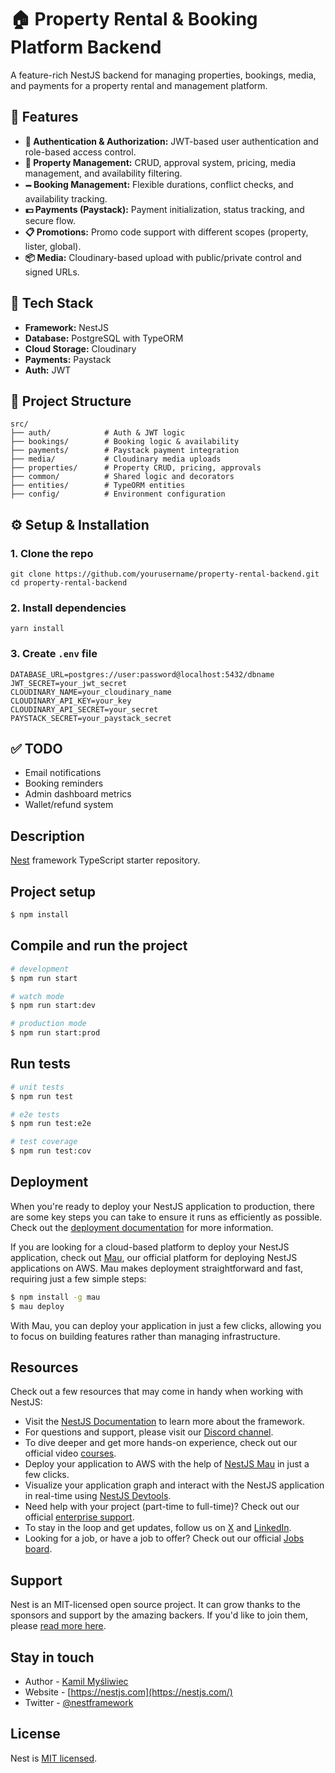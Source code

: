   <h1>🏠 Property Rental & Booking Platform Backend</h1>
  <p>A feature-rich NestJS backend for managing properties, bookings, media, and payments for a property rental and management platform.</p>

  <h2>🚀 Features</h2>
  <ul>
    <li><strong>🔐 Authentication & Authorization:</strong> JWT-based user authentication and role-based access control.</li>
    <li><strong>🏡 Property Management:</strong> CRUD, approval system, pricing, media management, and availability filtering.</li>
    <li><strong>🗕️ Booking Management:</strong> Flexible durations, conflict checks, and availability tracking.</li>
    <li><strong>💵 Payments (Paystack):</strong> Payment initialization, status tracking, and secure flow.</li>
    <li><strong>📋 Promotions:</strong> Promo code support with different scopes (property, lister, global).</li>
    <li><strong>📦 Media:</strong> Cloudinary-based upload with public/private control and signed URLs.</li>
  </ul>

  <h2>🧱 Tech Stack</h2>
  <ul>
    <li><strong>Framework:</strong> NestJS</li>
    <li><strong>Database:</strong> PostgreSQL with TypeORM</li>
    <li><strong>Cloud Storage:</strong> Cloudinary</li>
    <li><strong>Payments:</strong> Paystack</li>
    <li><strong>Auth:</strong> JWT</li>
  </ul>

  <h2>📂 Project Structure</h2>
  <pre><code>src/
├── auth/            # Auth & JWT logic
├── bookings/        # Booking logic & availability
├── payments/        # Paystack payment integration
├── media/           # Cloudinary media uploads
├── properties/      # Property CRUD, pricing, approvals
├── common/          # Shared logic and decorators
├── entities/        # TypeORM entities
├── config/          # Environment configuration</code></pre>

  <h2>⚙️ Setup & Installation</h2>
  <h3>1. Clone the repo</h3>
  <pre><code>git clone https://github.com/yourusername/property-rental-backend.git
cd property-rental-backend</code></pre>

  <h3>2. Install dependencies</h3>
  <pre><code>yarn install</code></pre>

  <h3>3. Create <code>.env</code> file</h3>
  <pre><code>DATABASE_URL=postgres://user:password@localhost:5432/dbname
JWT_SECRET=your_jwt_secret
CLOUDINARY_NAME=your_cloudinary_name
CLOUDINARY_API_KEY=your_key
CLOUDINARY_API_SECRET=your_secret
PAYSTACK_SECRET=your_paystack_secret</code></pre>

<h2>✅ TODO</h2>
  <ul>
    <li>Email notifications</li>
    <li>Booking reminders</li>
    <li>Admin dashboard metrics</li>
    <li>Wallet/refund system</li>
  </ul>

## Description

[Nest](https://github.com/nestjs/nest) framework TypeScript starter repository.

## Project setup

```bash
$ npm install
```

## Compile and run the project

```bash
# development
$ npm run start

# watch mode
$ npm run start:dev

# production mode
$ npm run start:prod
```

## Run tests

```bash
# unit tests
$ npm run test

# e2e tests
$ npm run test:e2e

# test coverage
$ npm run test:cov
```

## Deployment

When you're ready to deploy your NestJS application to production, there are some key steps you can take to ensure it runs as efficiently as possible. Check out the [deployment documentation](https://docs.nestjs.com/deployment) for more information.

If you are looking for a cloud-based platform to deploy your NestJS application, check out [Mau](https://mau.nestjs.com), our official platform for deploying NestJS applications on AWS. Mau makes deployment straightforward and fast, requiring just a few simple steps:

```bash
$ npm install -g mau
$ mau deploy
```

With Mau, you can deploy your application in just a few clicks, allowing you to focus on building features rather than managing infrastructure.

## Resources

Check out a few resources that may come in handy when working with NestJS:

- Visit the [NestJS Documentation](https://docs.nestjs.com) to learn more about the framework.
- For questions and support, please visit our [Discord channel](https://discord.gg/G7Qnnhy).
- To dive deeper and get more hands-on experience, check out our official video [courses](https://courses.nestjs.com/).
- Deploy your application to AWS with the help of [NestJS Mau](https://mau.nestjs.com) in just a few clicks.
- Visualize your application graph and interact with the NestJS application in real-time using [NestJS Devtools](https://devtools.nestjs.com).
- Need help with your project (part-time to full-time)? Check out our official [enterprise support](https://enterprise.nestjs.com).
- To stay in the loop and get updates, follow us on [X](https://x.com/nestframework) and [LinkedIn](https://linkedin.com/company/nestjs).
- Looking for a job, or have a job to offer? Check out our official [Jobs board](https://jobs.nestjs.com).

## Support

Nest is an MIT-licensed open source project. It can grow thanks to the sponsors and support by the amazing backers. If you'd like to join them, please [read more here](https://docs.nestjs.com/support).

## Stay in touch

- Author - [Kamil Myśliwiec](https://twitter.com/kammysliwiec)
- Website - [https://nestjs.com](https://nestjs.com/)
- Twitter - [@nestframework](https://twitter.com/nestframework)

## License

Nest is [MIT licensed](https://github.com/nestjs/nest/blob/master/LICENSE).

